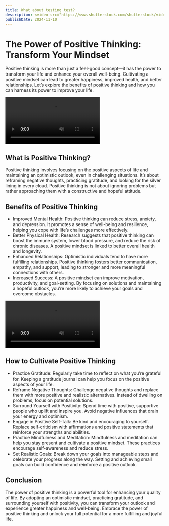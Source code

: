 ```yaml
---
title: What about testing test?
description: <video src="https://www.shutterstock.com/shutterstock/videos/3434489259/preview/stock-footage-creative-office-professional-female-programmer-uses-headphones-working-on-desktop-computer.webm" controls autoplay muted> muted </video> Discover the benefits of positive thinking and learn how to cultivate a more optimistic mindset for a happier life.
publishDate: 2024-11-10
---
```

# The Power of Positive Thinking: Transform Your Mindset
Positive thinking is more than just a feel-good concept—it has the power to transform your life and enhance your overall well-being. Cultivating a positive mindset can lead to greater happiness, improved health, and better relationships. Let’s explore the benefits of positive thinking and how you can harness its power to improve your life.

<video src="https://www.shutterstock.com/shutterstock/videos/1098940941/preview/stock-footage-graphic-designer-drawing-sketches-logo-design-the-concept-of-a-new-brand-professional-creative.webm"  controls muted muted></video>

## What is Positive Thinking?
Positive thinking involves focusing on the positive aspects of life and maintaining an optimistic outlook, even in challenging situations. It’s about reframing negative thoughts, practicing gratitude, and looking for the silver lining in every cloud. Positive thinking is not about ignoring problems but rather approaching them with a constructive and hopeful attitude.

## Benefits of Positive Thinking
 * Improved Mental Health: Positive thinking can reduce stress, anxiety, and depression. It promotes a sense of well-being and resilience, helping you cope with life’s challenges more effectively.
 * Better Physical Health: Research suggests that positive thinking can boost the immune system, lower blood pressure, and reduce the risk of chronic diseases. A positive mindset is linked to better overall health and longevity.
 * Enhanced Relationships: Optimistic individuals tend to have more fulfilling relationships. Positive thinking fosters better communication, empathy, and support, leading to stronger and more meaningful connections with others.
 * Increased Success: A positive mindset can improve motivation, productivity, and goal-setting. By focusing on solutions and maintaining a hopeful outlook, you’re more likely to achieve your goals and overcome obstacles.

<video src="https://www.shutterstock.com/shutterstock/videos/1093881551/preview/stock-footage-ui-designer-sketches-the-user-interface-of-a-web-application-for-a-mobile-phone-a-developer.webm"  controls muted muted></video>

## How to Cultivate Positive Thinking
 * Practice Gratitude: Regularly take time to reflect on what you’re grateful for. Keeping a gratitude journal can help you focus on the positive aspects of your life.
 * Reframe Negative Thoughts: Challenge negative thoughts and replace them with more positive and realistic alternatives. Instead of dwelling on problems, focus on potential solutions.
 * Surround Yourself with Positivity: Spend time with positive, supportive people who uplift and inspire you. Avoid negative influences that drain your energy and optimism.
 * Engage in Positive Self-Talk: Be kind and encouraging to yourself. Replace self-criticism with affirmations and positive statements that reinforce your strengths and abilities.
 * Practice Mindfulness and Meditation: Mindfulness and meditation can help you stay present and cultivate a positive mindset. These practices encourage self-awareness and reduce stress.
 * Set Realistic Goals: Break down your goals into manageable steps and celebrate your progress along the way. Setting and achieving small goals can build confidence and reinforce a positive outlook.

## Conclusion
The power of positive thinking is a powerful tool for enhancing your quality of life. By adopting an optimistic mindset, practicing gratitude, and surrounding yourself with positivity, you can transform your outlook and experience greater happiness and well-being. Embrace the power of positive thinking and unlock your full potential for a more fulfilling and joyful life.
